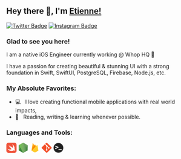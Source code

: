 ## Hey there 👋, I'm [Etienne!](https://github.com/etiennegrey)

[![Twitter Badge](https://img.shields.io/badge/-Twitter-00acee?style=flat-square&logo=Twitter&logoColor=white)](https://twitter.com/etiennegrey)
[![Instagram Badge](https://img.shields.io/badge/-Instagram-e4405f?style=flat-square&logo=Instagram&logoColor=white)](https://instagram.com/etiennegrey)

### Glad to see you here!

I am a native iOS Engineer currently working @ Whop HQ 🚀

I have a passion for creating beautiful & stunning UI with a strong foundation in Swift, SwiftUI, PostgreSQL, Firebase, Node.js, etc. 

### My Absolute Favorites:

- 💻 &nbsp; I love creating functional mobile applications with real world impacts,
- 📰 &nbsp; Reading, writing & learning whenever possible.

### Languages and Tools:

<code><img height="27" src="https://raw.githubusercontent.com/github/explore/80688e429a7d4ef2fca1e82350fe8e3517d3494d/topics/swift/swift.png" alt="javascript"></code>
<code><img height="27" src="https://raw.githubusercontent.com/github/explore/80688e429a7d4ef2fca1e82350fe8e3517d3494d/topics/nodejs/nodejs.png" alt="nodejs"></code>
<code><img height="27" src="https://raw.githubusercontent.com/github/explore/80688e429a7d4ef2fca1e82350fe8e3517d3494d/topics/firebase/firebase.png" alt="aws"></code>
<code><img height="27" src="https://raw.githubusercontent.com/devicons/devicon/master/icons/git/git-original.svg" alt="git"></code>
<code><img height="27" src="https://raw.githubusercontent.com/github/explore/80688e429a7d4ef2fca1e82350fe8e3517d3494d/topics/terminal/terminal.png" alt="terminal"></code>
